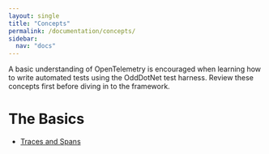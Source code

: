 ```yaml
---
layout: single
title: "Concepts"
permalink: /documentation/concepts/
sidebar:
  nav: "docs"
---
```

A basic understanding of OpenTelemetry is encouraged when learning how to write
automated tests using the OddDotNet test harness. Review these concepts first
before diving in to the framework.

# The Basics
- [Traces and Spans](/documentation/traces/)